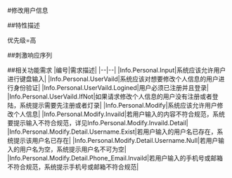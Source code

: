 #修改用户信息



##特性描述

优先级=高


##刺激响应序列



##相关功能需求
|编号|需求描述|
|--|--|
|Info.Personal.Input|系统应该允许用户进行键盘输入|
|Info.Personal.UserVaild|系统应该对想要修改个人信息的用户进行身份验证|
|Info.Personal.UserVaild.Logined|用户必须已注册并且登录|
|Info.Personal.UserVaild.IfNot|如果请求修改个人信息的用户没有注册或者登陆，系统提示需要先注册或者灯录|
|Info.Personal.Modify|系统应该允许用户修改个人信息|
|Info.Personal.Modify.Invaild|若用户输入的内容不符合规范，系统要提示输入不符合规范，详见Info.Personal.Modify.Invaild.Detail|
|Info.Personal.Modify.Detail.Username.Exist|若用户输入的用户名已存在，系统提示该用户名已存在|
|Info.Personal.Modify.Detail.Username.Null|若用户输入的用户名为空，系统提示用户名不可为空|
|Info.Personal.Modify.Detail.Phone_Email.Invaild|若用户输入的手机号或邮箱不符合规范，系统提示手机号或邮箱不符合规范|


